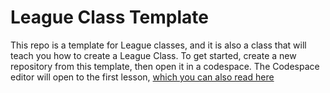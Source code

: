 # League Class Template

This repo is a template for League classes, and it is also a class that will
teach you how to create a League Class. To get started, create a new
repository from this template, then open it in a codespace. The 
Codespace editor will open to the first lesson, 
[which you can also read here](https://github.com/League-Examples/python-class-devcontainer/blob/master/lessons/10_Module_1/10_Getting_Started.ipynb)